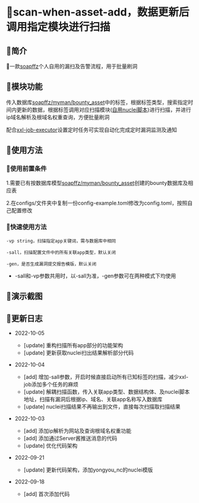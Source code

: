 # 🚁scan-when-asset-add，数据更新后调用指定模块进行扫描

## 🌚简介

🌟一款[soapffz](https://github.com/soapffz)个人自用的漏扫及告警流程，用于批量刷洞

## 🥩模块功能

传入数据库[soapffz/myman/bounty_asset](https://github.com/soapffz/myman/blob/main/bounty-database/bounty_asset.sql)中的标签，根据标签类型，搜索指定时间内更新的数据，根据标签调用对应扫描模块([自用nuclei脚本](https://github.com/soapffz/myown-nuclei-poc))进行扫描，并进行ip域名解析及根域名权重查询，方便批量刷洞

配合[xxl-job-executor](https://github.com/soapffz/myman/tree/main/xxl-job-executor)设置定时任务可实现自动化完成定时漏洞监测及通知

## 🍣使用方法

### 🪷使用前置条件

1.需要已有按数据库模型[soapffz/myman/bounty_asset](https://github.com/soapffz/myman/blob/main/bounty-database/bounty_asset.sql)创建的bounty数据库及相应表

2.在configs/文件夹中复制一份config-example.toml修改为config.toml，按照自己配置修改



### 🌹快速使用方法

```
-vp string，扫描指定app关键词，需与数据库中相同

-sall，扫描配置文件中的所有关联app类型，默认关闭

-gen，是否生成漏洞提交报告模版，默认关闭

```

 - -sall和-vp参数共用时，以-sall为准，-gen参数可在两种模式下均使用

## 🧆演示截图

## 🍝更新日志

 - 2022-10-05
      - [update] 重构扫描所有app部分的功能架构
      - [update] 更新获取nuclei扫出结果解析部分代码

 - 2022-10-04
      - [add] 增加-sall参数，开启时候直接启动所有已知标签的扫描，减少xxl-job添加多个任务的麻烦
      - [update] 解耦扫描函数，传入关联app类型、数据结构体、及nuclei脚本地址，扫描有漏洞后根据ip、域名、关联app名称写入数据库
      - [update] nuclei扫描结果不再输出到文件，直接每次扫描取扫描结果

 - 2022-10-03
    - [add] 添加ip解析为网站及查询根域名权重功能
    - [add] 添加通过Server酱推送消息的代码
    - [update] 优化代码架构

 - 2022-09-21
    - [update] 更新代码架构，添加yongyou_nc的nuclei模版

 - 2022-09-18
    - [add] 首次添加代码